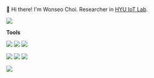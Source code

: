 👋 Hi there! I'm Wonseo Choi. Researcher in [HYU IoT Lab](https://hokeun.github.io/research/).

<a href="https://wonseo-c.github.io/about/" target="_blank"><img src="https://img.shields.io/badge/About me in my Blog-181717?style=for-the-badge&logo=GitHub&logoColor=white"/></a>


**Tools**

<img src="https://img.shields.io/badge/Java-007396?style=flat-square&logo=Java&logoColor=white"/> <img src="https://img.shields.io/badge/C++-00599C?style=flat-square&logo=cplusplus&logoColor=white"/> <img src="https://img.shields.io/badge/TypeScript-3178C6?style=flat-square&logo=TypeScript&logoColor=white"/>

<img src="https://img.shields.io/badge/Python-3776AB?style=flat-square&logo=Python&logoColor=white"/> <img src="https://img.shields.io/badge/Pytorch-EE4C2C?style=flat-square&logo=Pytorch&logoColor=white"/> <img src="https://img.shields.io/badge/TensorFlow-FF6F00?style=flat-square&logo=TensorFlow&logoColor=white"/>

<img src="https://img.shields.io/badge/Git-F05032?style=flat-square&logo=Git&logoColor=white"/> 
